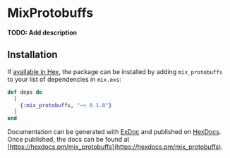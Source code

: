 # MixProtobuffs

**TODO: Add description**

## Installation

If [available in Hex](https://hex.pm/docs/publish), the package can be installed
by adding `mix_protobuffs` to your list of dependencies in `mix.exs`:

```elixir
def deps do
  [
    {:mix_protobuffs, "~> 0.1.0"}
  ]
end
```

Documentation can be generated with [ExDoc](https://github.com/elixir-lang/ex_doc)
and published on [HexDocs](https://hexdocs.pm). Once published, the docs can
be found at [https://hexdocs.pm/mix_protobuffs](https://hexdocs.pm/mix_protobuffs).

